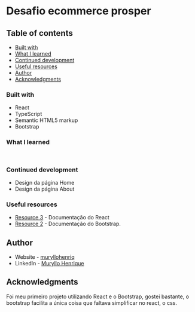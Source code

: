 # Desafio ecommerce prosper

## Table of contents

  - [Built with](#built-with)
  - [What I learned](#what-i-learned)
  - [Continued development](#continued-development)
  - [Useful resources](#useful-resources)
- [Author](#author)
- [Acknowledgments](#acknowledgments)

### Built with

- React
- TypeScript
- Semantic HTML5 markup
- Bootstrap

### What I learned

```html

```
```ts

```
### Continued development

- Design da página Home
- Design da página About

### Useful resources

- [Resource 3](https://pt-br.reactjs.org) - Documentação do React
- [Resource 2](https://getbootstrap.com) - Documentação do Bootstrap.

## Author

- Website - [muryllohenriq](https://github.com/muryllohenriq)
- LinkedIn - [Muryllo Henrique](https://www.linkedin.com/in/muryllohenrique/)

## Acknowledgments

Foi meu primeiro projeto utilizando React e o Bootstrap, gostei bastante, o bootstrap facilita a única coisa que faltava simplificar no react, o css.
